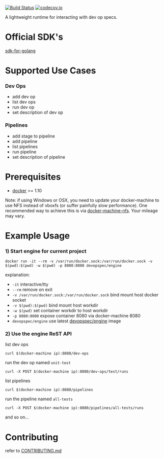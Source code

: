 [![Build Status](https://travis-ci.org/dev-op-spec/engine.svg?branch=master)](https://travis-ci.org/dev-op-spec/engine)
[![codecov.io](https://codecov.io/github/dev-op-spec/engine/coverage.svg?branch=master)](https://codecov.io/github/dev-op-spec/engine?branch=master)

A lightweight runtime for interacting with dev op specs.

# Official SDK's

[sdk-for-golang](https://github.com/dev-op-spec/sdk-for-golang)

# Supported Use Cases

### Dev Ops
- add dev op
- list dev ops
- run dev op
- set description of dev op

### Pipelines
- add stage to pipeline
- add pipeline
- list pipelines
- run pipeline
- set description of pipeline

# Prerequisites

- [docker](https://github.com/docker/docker) >= 1.10

Note: if using Windows or OSX, you need to update your docker-machine to use NFS instead of vboxfs 
(or suffer painfully slow performance). One recommended way to achieve this is via 
[docker-machine-nfs](https://github.com/adlogix/docker-machine-nfs). 
Your mileage may vary.

# Example Usage

### 1) Start engine for current project
```SHELL
docker run -it --rm -v /var/run/docker.sock:/var/run/docker.sock -v $(pwd):$(pwd) -w $(pwd) -p 8080:8080 devopspec/engine
```
explanation:

- `-it` interactive/tty
- `--rm` remove on exit
- `-v /var/run/docker.sock:/var/run/docker.sock` bind mount host docker socket
- `-v $(pwd):$(pwd)` bind mount host workdir
- `-w $(pwd)` set container workdir to host workdir
- `-p 8080:8080` expose container 8080 via docker-machine 8080
- `devopspec/engine` use latest [devopspec/engine](https://hub.docker.com/r/devopspec/engine/) image

### 2) Use the engine ReST API 

list dev ops
```
curl $(docker-machine ip):8080/dev-ops
```

run the dev op named `unit-test`
```
curl -X POST $(docker-machine ip):8080/dev-ops/test/runs
```

list pipelines
```
curl $(docker-machine ip):8080/pipelines
```

run the pipeline named `all-tests`
```
curl -X POST $(docker-machine ip):8080/pipelines/all-tests/runs
```

and so on...


# Contributing

refer to [CONTRIBUTING.md](CONTRIBUTING.md)
